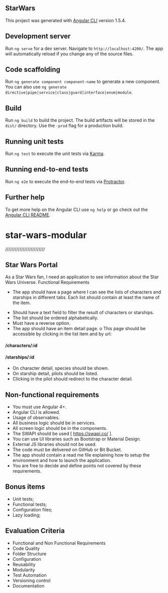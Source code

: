 ## StarWars

This project was generated with [Angular CLI](https://github.com/angular/angular-cli) version 1.5.4.

## Development server

Run `ng serve` for a dev server. Navigate to `http://localhost:4200/`. The app will automatically reload if you change any of the source files.

## Code scaffolding

Run `ng generate component component-name` to generate a new component. You can also use `ng generate directive|pipe|service|class|guard|interface|enum|module`.

## Build

Run `ng build` to build the project. The build artifacts will be stored in the `dist/` directory. Use the `-prod` flag for a production build.

## Running unit tests

Run `ng test` to execute the unit tests via [Karma](https://karma-runner.github.io).

## Running end-to-end tests

Run `ng e2e` to execute the end-to-end tests via [Protractor](http://www.protractortest.org/).

## Further help

To get more help on the Angular CLI use `ng help` or go check out the [Angular CLI README](https://github.com/angular/angular-cli/blob/master/README.md).
# star-wars-modular

/////////////////////////
## Star Wars Portal

As a Star Wars fan, I need an application to see information about the Star Wars Universe.
Functional Requirements
- The app should have a page where I can see the lists of characters and starships in different tabs. Each list should contain at least the name of the item.
* Should have a text field to filter the result of characters or starships.
* The list should be ordered alphabetically.
* Must have a reverse option.
* The app should have an item detail page.
o This page should be accessible by clicking in the list item and by url:
#### /characters/:id
#### /starships/:id
* On character detail, species should be shown.
* On starship detail, pilots should be listed.
* Clicking in the pilot should redirect to the character detail.

## Non-functional requirements
* You must use Angular 4+.
* Angular CLI is allowed.
* Usage of observables.
* All business logic should be in services.
* All screen logic should be in the components.
* The SWAPI should be used [ https://swapi.co/ ].
* You can use UI libraries such as Bootstrap or Material Design.
* External JS libraries should not be used.
* The code must be delivered on GitHub or Bit Bucket.
* The app should contain a read me file explaining how to setup the environment and how to launch the application.
* You are free to decide and define points not covered by these requirements.

## Bonus items
* Unit tests;
* Functional tests;
* Configuration files;
* Lazy loading;

## Evaluation Criteria
* Functional and Non Functional Requirements
* Code Quality
* Folder Structure
* Configuration
* Reusability
* Modularity
* Test Automation
* Versioning control
* Documentation
